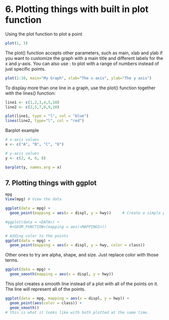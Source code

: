 # 6. Plotting things with built in plot function
Using the plot function to plot a point

```r
plot(1, 3)
```

The plot() function accepts other parameters, such as main, xlab and ylab if you want to customize the graph with a main title and different labels for the x and y-axis. You can also use : to plot with a range of numbers instead of just specific points.

```r
plot(1:10, main="My Graph", xlab="The x-axis", ylab="The y axis")
```

To display more than one line in a graph, use the plot() function together with the lines() function:

```r
line1 <- c(1,2,3,4,5,10)
line2 <- c(2,5,7,8,9,10)

plot(line1, type = "l", col = "blue")
lines(line2, type="l", col = "red")
```

Barplot example

```r
# x-axis values
x <- c("A", "B", "C", "D")

# y-axis values
y <- c(2, 4, 6, 8)

barplot(y, names.arg = x)
```

## 7. Plotting things with ggplot

```r
mpg
View(mpg) # View the data

ggplot(data = mpg) +
  geom_point(mapping = aes(x = displ, y = hwy))     # Create a simple plot

#ggplot(data = <DATA>) +
  #<GEOM_FUNCTION>(mapping = aes(<MAPPINGS>))

# Adding color to the points
ggplot(data = mpg) +
  geom_point(mapping = aes(x = displ, y = hwy, color = class))
```

Other ones to try are alpha, shape, and size. Just replace color with those terms.


```r
ggplot(data = mpg) +
  geom_smooth(mapping = aes(x = displ, y = hwy))
```

This plot creates a smooth line instead of a plot with all of the points on it. The line will represent all of the points.

```r
ggplot(data = mpg, mapping = aes(x = displ, y = hwy)) +
  geom_point(aes(color = class)) +
  geom_smooth()
# this is what it looks like with both plotted at the same time.
```